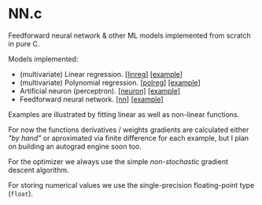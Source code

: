 # NN.c
Feedforward neural network & other ML models implemented from scratch in pure C.

Models implemented:
- (multivariate) Linear regression. [\[linreg\]](models/linreg) [\[example\]](examples/linreg)
- (multivariate) Polynomial regression. [\[polreg\]](models/polreg) [\[example\]](examples/polreg)
- Artificial neuron (perceptron). [\[neuron\]](models/neuron) [\[example\]](examples/neurons)
- Feedforward neural network. [\[nn\]](models/nn) [\[example\]](examples/nn)

Examples are illustrated by fitting linear as well as non-linear functions.

For now the functions derivatives / weights gradients are calculated either *"by hand"* or aproximated via finite difference for each example, but I plan on building an autograd engine soon too.

For the optimizer we always use the simple *non-stochastic* gradient descent algorithm.

For storing numerical values we use the single-precision floating-point type (`float`).
